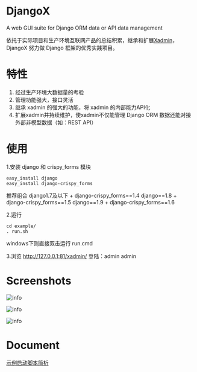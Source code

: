 # DjangoX
A web GUI suite for Django ORM data or API data management

依托于实际项目和生产环境互联网产品的总结积累，继承和扩展[Xadmin](https://github.com/sshwsfc/xadmin)，DjangoX 努力做 Django 框架的优秀实践项目。

# 特性
1. 经过生产环境大数据量的考验
2. 管理功能强大，接口灵活
3. 继承 xadmin 的强大的功能，将 xadmin 的内部能力API化
4. 扩展xadmin并持续维护，使xadmin不仅能管理 Django ORM 数据还能对接外部非模型数据（如：REST API）

# 使用
1.安装 django 和 crispy_forms 模块
```
easy_install django
easy_install django-crispy_forms
```
推荐组合
django1.7及以下 + django-crispy_forms==1.4
django==1.8 + django-crispy_forms==1.5
django==1.9 + django-crispy_forms==1.6

2.运行
```
cd example/
. run.sh 
```
windows下则直接双击运行 run.cmd

3.浏览
http://127.0.0.1:81/xadmin/
登陆：admin admin

# Screenshots
![info](https://github.com/JoneXiong/DjangoX/raw/master/example/app/static/app/img/show1.png)

![info](https://github.com/JoneXiong/DjangoX/raw/master/example/app/static/app/img/show2.png)

![info](https://github.com/JoneXiong/DjangoX/raw/master/example/app/static/app/img/show3.png)

# Document
[示例启动脚本简析](http://www.oejia.net/blog/2016/01/25/djangox_start_py.html)


